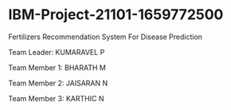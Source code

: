 # IBM-Project-21101-1659772500
Fertilizers Recommendation System For Disease Prediction

Team Leader:
KUMARAVEL P 

Team Member 1:
BHARATH M

Team Member 2:
JAISARAN N

Team Member 3:
KARTHIC N
